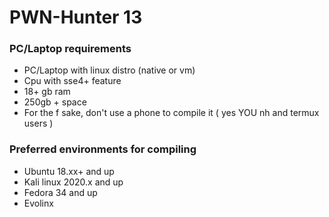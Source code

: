 PWN-Hunter 13
===========

### PC/Laptop requirements
* PC/Laptop with linux distro (native or vm)
* Cpu with sse4+ feature
* 18+ gb ram
* 250gb + space
* For the f sake, don't use a phone to compile it ( yes YOU nh and termux users )
### Preferred environments for compiling
* Ubuntu 18.xx+ and up
* Kali linux 2020.x and up
* Fedora 34 and up
* Evolinx
